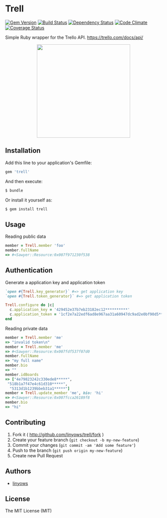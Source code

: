 Trell
=====

[![Gem Version](https://badge.fury.io/rb/trell.png)][gem]
[![Build Status](https://secure.travis-ci.org/linyows/trell.png?branch=master)][travis]
[![Dependency Status](https://gemnasium.com/linyows/trell.png?travis)][gemnasium]
[![Code Climate](https://codeclimate.com/github/linyows/trell.png)][codeclimate]
[![Coverage Status](https://coveralls.io/repos/linyows/trell/badge.png?branch=master)][coveralls]

[gem]: https://rubygems.org/gems/trell
[travis]: http://travis-ci.org/linyows/trell
[gemnasium]: https://gemnasium.com/linyows/trell
[codeclimate]: https://codeclimate.com/github/linyows/trell
[coveralls]: https://coveralls.io/r/linyows/trell

Simple Ruby wrapper for the Trello API.
https://trello.com/docs/api/

<div align="center">
<img src="https://d2k1ftgv7pobq7.cloudfront.net/images/bd87ee916375920ae72dffadbb10d412/logo-blue-lg.png" width="300">
</div>

Installation
------------

Add this line to your application's Gemfile:

```ruby
gem 'trell'
```

And then execute:

```sh
$ bundle
```

Or install it yourself as:

```sh
$ gem install trell
```

Usage
-----

Reading public data

```ruby
member = Trell.member 'foo'
member.fullName
=> #<Sawyer::Resource:0x007f971230f538
```

Authentication
--------------

Generate a application key and application token

```ruby
`open #{Trell.key_generator}` #=> get application key
`open #{Trell.token_generator}` #=> get application token

Trell.configure do |c|
  c.application_key = '429452e37b7eb23182ec12**********'
  c.application_token = '1cf2e7a22edf6ad8e967aa31a60947dc9ad2e0bf90d5********************'
end
```
Reading private data

```ruby
member = Trell.member 'me'
=> "invalid token\n"
member = Trell.member 'me'
=> #<Sawyer::Resource:0x007fdf537f07d0
member.fullName
=> "my full name"
member.bio
=> ""
member.idBoards
=> ["4e79823242c330ede8*****",
 "518b1a7f47e4c61d310*****",
  "5313d1b1239bbeb31a1*****"]
member = Trell.update_member 'me', bio: 'hi'
=> #<Sawyer::Resource:0x007fcca26189f8
member.bio
=> "hi"
```

Contributing
------------

1. Fork it ( http://github.com/linyows/trell/fork )
2. Create your feature branch (`git checkout -b my-new-feature`)
3. Commit your changes (`git commit -am 'Add some feature'`)
4. Push to the branch (`git push origin my-new-feature`)
5. Create new Pull Request

Authors
-------

- [linyows](https://github.com/linyows)

License
-------

The MIT License (MIT)
